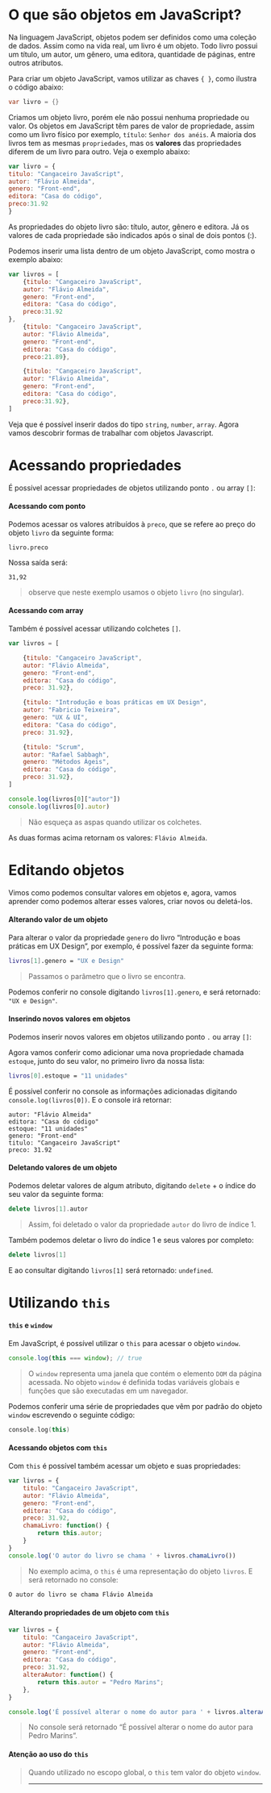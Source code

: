# **O que são objetos em JavaScript?**

Na linguagem JavaScript, objetos podem ser definidos como uma coleção de dados. Assim como na vida real, um livro é um objeto. Todo livro possui um título, um autor, um gênero, uma editora, quantidade de páginas, entre outros atributos.

Para criar um objeto JavaScript, vamos utilizar as chaves `{ }`, como ilustra o código abaixo:

```csharp
var livro = {}
```

Criamos um objeto livro, porém ele não possui nenhuma propriedade ou valor. Os objetos em JavaScript têm pares de valor de propriedade, assim como um livro físico por exemplo, `título`: `Senhor dos anéis`. A maioria dos livros tem as mesmas `propriedades`, mas os **valores** das propriedades diferem de um livro para outro. Veja o exemplo abaixo:

```js
var livro = { 
titulo: "Cangaceiro JavaScript",  
autor: "Flávio Almeida", 
genero: "Front-end", 
editora: "Casa do código", 
preco:31.92
}
```

As propriedades do objeto livro são: título, autor, gênero e editora. Já os valores de cada propriedade são indicados após o sinal de dois pontos (:).

Podemos inserir uma lista dentro de um objeto JavaScript, como mostra o exemplo abaixo:

```js
var livros = [
    {titulo: "Cangaceiro JavaScript",  
    autor: "Flávio Almeida", 
    genero: "Front-end", 
    editora: "Casa do código", 
    preco:31.92
},
    {titulo: "Cangaceiro JavaScript",  
    autor: "Flávio Almeida", 
    genero: "Front-end", 
    editora: "Casa do código", 
    preco:21.89},

    {titulo: "Cangaceiro JavaScript",  
    autor: "Flávio Almeida", 
    genero: "Front-end", 
    editora: "Casa do código", 
    preco:31.92},
]
```

Veja que é possível inserir dados do tipo `string`, `number`, `array`. Agora vamos descobrir formas de trabalhar com objetos Javascript.

# **Acessando propriedades**

É possível acessar propriedades de objetos utilizando ponto `.` ou array `[]`:

#### **Acessando com ponto**

Podemos acessar os valores atribuídos à `preco`, que se refere ao preço do objeto `livro` da seguinte forma:

```undefined
livro.preco
```

Nossa saída será:

```undefined
31,92
```

> observe que neste exemplo usamos o objeto `livro` (no singular).

#### **Acessando com array**

Também é possível acessar utilizando colchetes `[]`.

```js
var livros = [

    {titulo: "Cangaceiro JavaScript",  
    autor: "Flávio Almeida", 
    genero: "Front-end", 
    editora: "Casa do código", 
    preco: 31.92},

    {titulo: "Introdução e boas práticas em UX Design",  
    autor: "Fabricio Teixeira", 
    genero: "UX & UI", 
    editora: "Casa do código", 
    preco: 31.92},

    {titulo: "Scrum",  
    autor: "Rafael Sabbagh", 
    genero: "Métodos Ágeis", 
    editora: "Casa do código", 
    preco: 31.92},
]

console.log(livros[0]["autor"])
console.log(livros[0].autor)
```

> Não esqueça as aspas quando utilizar os colchetes.

As duas formas acima retornam os valores: `Flávio Almeida`.

# **Editando objetos**

Vimos como podemos consultar valores em objetos e, agora, vamos aprender como podemos alterar esses valores, criar novos ou deletá-los.

#### **Alterando valor de um objeto**

Para alterar o valor da propriedade `genero` do livro “Introdução e boas práticas em UX Design”, por exemplo, é possível fazer da seguinte forma:

```bash
livros[1].genero = "UX e Design"
```

> Passamos o parâmetro que o livro se encontra.

Podemos conferir no console digitando `livros[1].genero`, e será retornado: `"UX e Design"`.

#### **Inserindo novos valores em objetos**

Podemos inserir novos valores em objetos utilizando ponto `.` ou array `[]`:

Agora vamos conferir como adicionar uma nova propriedade chamada `estoque`, junto do seu valor, no primeiro livro da nossa lista:

```bash
livros[0].estoque = "11 unidades"
```

É possível conferir no console as informações adicionadas digitando `console.log(livros[0])`. E o console irá retornar:

```vbnet
autor: "Flávio Almeida"
editora: "Casa do código"
estoque: "11 unidades"
genero: "Front-end"
titulo: "Cangaceiro JavaScript"
preco: 31.92
```

#### **Deletando valores de um objeto**

Podemos deletar valores de algum atributo, digitando `delete` + o índice do seu valor da seguinte forma:

```cpp
delete livros[1].autor
```

> Assim, foi deletado o valor da propriedade `autor` do livro de índice 1.

Também podemos deletar o livro do índice 1 e seus valores por completo:

```cpp
delete livros[1]
```

E ao consultar digitando `livros[1]` será retornado: `undefined`.

# **Utilizando `this`**

#### **`this` e `window`**

Em JavaScript, é possível utilizar o `this` para acessar o objeto `window`.

```javascript
console.log(this === window); // true
```

> O `window` representa uma janela que contém o elemento `DOM` da página acessada. No objeto `window` é definida todas variáveis globais e funções que são executadas em um navegador.

Podemos conferir uma série de propriedades que vêm por padrão do objeto `window` escrevendo o seguinte código:

```cpp
console.log(this)
```

#### **Acessando objetos com `this`**

Com `this` é possível também acessar um objeto e suas propriedades:

```javascript
var livros = {
    titulo: "Cangaceiro JavaScript",  
    autor: "Flávio Almeida", 
    genero: "Front-end", 
    editora: "Casa do código", 
    preco: 31.92,
    chamaLivro: function() {
        return this.autor;
    }
}
console.log('O autor do livro se chama ' + livros.chamaLivro())
```

> No exemplo acima, o `this` é uma representação do objeto `livros`. E será retornado no console:

```bash
O autor do livro se chama Flávio Almeida
```

#### **Alterando propriedades de um objeto com `this`**

```javascript
var livros = {
    titulo: "Cangaceiro JavaScript",  
    autor: "Flávio Almeida", 
    genero: "Front-end", 
    editora: "Casa do código", 
    preco: 31.92,
    alteraAutor: function() {
        return this.autor = "Pedro Marins";
    },
}

console.log('É possível alterar o nome do autor para ' + livros.alteraAutor())
```

> No console será retornado “É possível alterar o nome do autor para Pedro Marins”.

#### **Atenção ao uso do `this`**

> Quando utilizado no escopo global, o `this` tem valor do objeto `window`.
>
> ---
>

